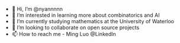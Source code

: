 - 👋 Hi, I’m @nyannnnn
- 👀 I’m interested in learning more about combinatorics and AI
- 🌱 I’m currently studying mathematics at the University of Waterloo
- 💞️ I’m looking to collaborate on open source projects
- 📫 How to reach me - Ming Luo @LinkedIn

<!---
nyannnnn/nyannnnn is a ✨ special ✨ repository because its `README.md` (this file) appears on your GitHub profile.
You can click the Preview link to take a look at your changes.
--->
